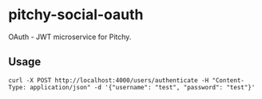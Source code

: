 # pitchy-social-oauth
OAuth - JWT microservice for Pitchy. 

## Usage

```
curl -X POST http://localhost:4000/users/authenticate -H "Content-Type: application/json" -d '{"username": "test", "password": "test"}'
```
